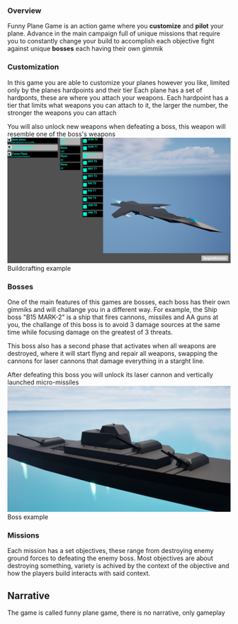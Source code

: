 ### Overview
Funny Plane Game is an action game where you __customize__ and __pilot__ your plane.
Advance in the main campaign full of unique missions that require you to constantly change your build to accomplish each objective
fight against unique __bosses__ each having their own gimmik

### Customization
In this game you are able to customize your planes however you like, limited only by the planes hardpoints and their tier
Each plane has a set of hardponts, these are where you attach your weapons.
Each hardpoint has a tier that limits what weapons you can attach to it, the larger the number, the stronger the weapons you can attach

You will also unlock new weapons when defeating a boss, this weapon will resemble one of the boss's weapons
![alt text](https://github.com/MatteoLecchi1/Funny_Plane_Game/blob/main/Sreenshots/Buildcrafting.PNG?raw=true)
Buildcrafting example

### Bosses
One of the main features of this games are bosses, each boss has their own gimmiks and will challange you in a different way.
For example, the Ship boss "B15 MARK-2" is a ship that fires cannons, missiles and AA guns at you, 
the challange of this boss is to avoid 3 damage sources at the same time while focusing damage on the greatest of 3 threats.

This boss also has a second phase that activates when all weapons are destroyed,
where it will start flyng and repair all weapons, swapping the cannons for laser cannons that damage everything in a starght line.

After defeating this boss you will unlock its laser cannon and vertically launched micro-missiles
![alt text](https://github.com/MatteoLecchi1/Funny_Plane_Game/blob/main/Sreenshots/Shipboss.PNG?raw=true)
Boss example

### Missions
Each mission has a set objectives, these range from destroying enemy ground forces to defeating the enemy boss.
Most objectives are about destroying something, variety is achived by the context of the objective 
and how the players build interacts with said context.

## Narrative
The game is called funny plane game, there is no narrative, only gameplay
